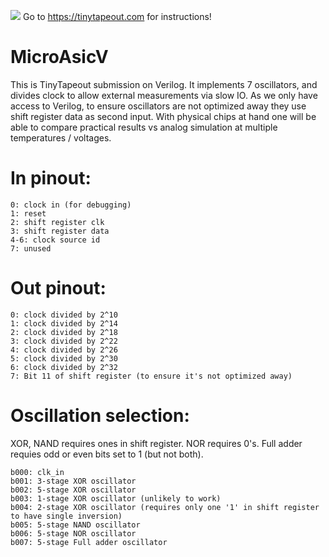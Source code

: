 ![](../../workflows/wokwi/badge.svg)
Go to https://tinytapeout.com for instructions! 

# MicroAsicV

This is TinyTapeout submission on Verilog. It implements 7 oscillators, and divides clock to allow external measurements via slow IO. 
As we only have access to Verilog, to ensure oscillators are not optimized away they use shift register data as second input. With physical chips at hand one will be able to compare practical results vs analog simulation at multiple temperatures / voltages. 

# In pinout: 
```
0: clock in (for debugging)
1: reset
2: shift register clk
3: shift register data
4-6: clock source id
7: unused
```

# Out pinout: 
```
0: clock divided by 2^10
1: clock divided by 2^14
2: clock divided by 2^18
3: clock divided by 2^22
4: clock divided by 2^26
5: clock divided by 2^30
6: clock divided by 2^32
7: Bit 11 of shift register (to ensure it's not optimized away)
```

# Oscillation selection:
XOR, NAND requires ones in shift register. 
NOR requires 0's. 
Full adder requies odd or even bits set to 1 (but not both). 

```
b000: clk_in
b001: 3-stage XOR oscillator
b002: 5-stage XOR oscillator
b003: 1-stage XOR oscillator (unlikely to work)
b004: 2-stage XOR oscillator (requires only one '1' in shift register to have single inversion)
b005: 5-stage NAND oscillator
b006: 5-stage NOR oscillator
b007: 5-stage Full adder oscillator
```


